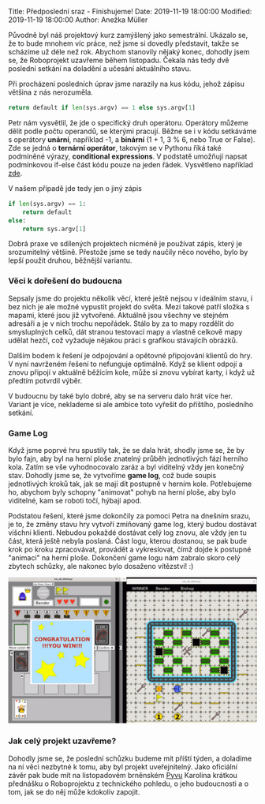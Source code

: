 Title: Předposlední sraz - Finishujeme!
Date: 2019-11-19 18:00:00
Modified: 2019-11-19 18:00:00
Author: Anežka Müller

Původně byl náš projektový kurz zamýšlený jako semestrální. 
Ukázalo se, že to bude mnohem víc práce, než jsme si dovedly představit, takže se scházíme už déle než rok. 
Abychom stanovily nějaký konec, dohodly jsem se, že Roboprojekt uzavřeme během listopadu. 
Čekala nás tedy dvě poslední setkání na doladění a učesání aktuálního stavu.


Při procházení posledních úprav jsme narazily na kus kódu, jehož zápisu většina z nás nerozuměla. 
```python
return default if len(sys.argv) == 1 else sys.argv[1]
```

Petr nám vysvětlil, že jde o specifický druh operátoru.
Operátory můžeme dělit podle počtu operandů, se kterými pracují. 
Běžne se i v kódu setkáváme s operátory __unární__, například -1, a __binární__ (1 + 1, 3 % 6, nebo True or False). 
Zde se jedná o __ternární operátor__, takovým se v Pythonu říká také podmíněné výrazy, __conditional expressions__. 
V podstatě umožňují napsat podmínkovou if-else část kódu pouze na jeden řádek. 
Vysvětleno například [zde](https://www.geeksforgeeks.org/ternary-operator-in-python/).

V našem případě jde tedy jen o jiný zápis
```python
if len(sys.argv) == 1:
    return default
else: 
    return sys.argv[1]
```

Dobrá praxe ve sdílených projektech nicméně je používat zápis, který je srozumitelný většině. 
Přestože jsme se tedy naučily něco nového, bylo by lepší použít druhou, běžnější variantu.


### Věci k dořešení do budoucna

Sepsaly jsme do projektu několik věcí, které ještě nejsou v ideálním stavu, i bez nich je ale možné vypustit projekt do světa.
Mezi takové patří složka s mapami, které jsou již vytvořené.
Aktuálně jsou všechny ve stejném adresáři a je v nich trochu nepořádek.
Stálo by za to mapy rozdělit do smysluplných celků, dát stranou testovací mapy a vlastně celkově mapy udělat hezčí, což vyžaduje nějakou práci s grafikou stávajícíh obrázků.


Dalším bodem k řešení je odpojování a opětovné připojování klientů do hry. 
V nyní navrženém řešení to nefunguje optimálně. 
Když se klient odpojí a znovu připojí v aktuálně běžícím kole, může si znovu vybírat karty, i když už předtím potvrdil výběr. 


V budoucnu by také bylo dobré, aby se na serveru dalo hrát více her. 
Variant je více, neklademe si ale ambice toto vyřešit do příštího, posledního setkání. 


### Game Log

Když jsme poprvé hru spustily tak, že se dala hrát, shodly jsme se, že by bylo fajn, aby byl na herní ploše znatelný průběh jednotlivých fází herního kola.
Zatím se vše vyhodnocovalo zaráz a byl viditelný vždy jen konečný stav.
Dohodly jsme se, že vytvoříme __game log__, což bude soupis jednotlivých kroků tak, jak se mají dít postupně v herním kole. 
Potřebujeme ho, abychom byly schopny "animovat" pohyb na herní ploše, aby bylo viditelné, kam se roboti točí, hýbají apod.

Podstatou řešení, které jsme dokončily za pomoci Petra na dnešním srazu, je to, že změny stavu hry vytvoří zmiňovaný game log, který budou dostávat višchni klienti. 
Nebudou pokaždé dostávat celý log znovu, ale vždy jen tu část, která ještě nebyla poslaná. 
Část logu, kterou dostanou, se pak bude krok po kroku zpracovávat, provádět a vykreslovat, čímž dojde k postupné "animaci" na herní ploše.
Dokončení game logu nám zabralo skoro celý zbytech schůzky, ale nakonec bylo dosaženo vítězství! :)

![screenshot_win](./images/screenshot_win.png)


### Jak celý projekt uzavřeme?

Dohodly jsme se, že poslední schůzku budeme mít příští týden, a doladíme na ní věci nezbytné k tomu, aby byl projekt uveřejnitelný. 
Jako oficiální závěr pak bude mít na listopadovém brněnském [Pyvu](https://pyvo.cz/brno-pyvo/) Karolina krátkou přednášku o Roboprojektu z technického pohledu, o jeho budoucnosti a o tom, jak se do něj může kdokoliv zapojit. 
